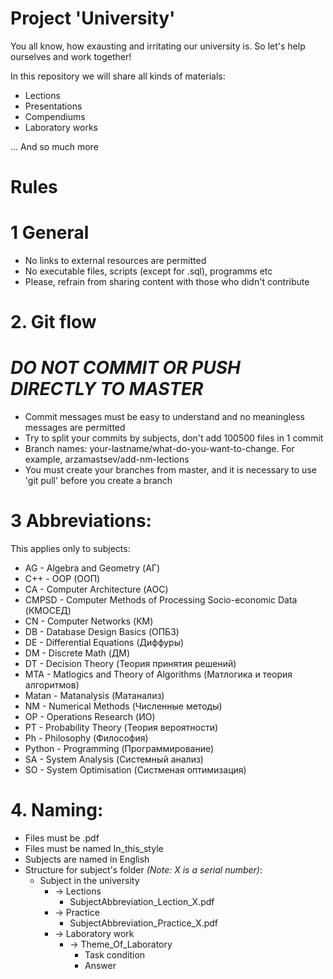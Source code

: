 # Project 'University'

You all know, how exausting and irritating our university is. So let's help ourselves and work together!

In this repository we will share all kinds of materials:
- Lections
- Presentations
- Compendiums
- Laboratory works

... And so much more

# Rules

# 1 General
- No links to external resources are permitted
- No executable files, scripts (except for .sql), programms etc
- Please, refrain from sharing content with those who didn't contribute

# 2. Git flow
# *DO NOT COMMIT OR PUSH DIRECTLY TO MASTER*
- Commit messages must be easy to understand and no meaningless messages are permitted
- Try to split your commits by subjects, don't add 100500 files in 1 commit
- Branch names: your-lastname/what-do-you-want-to-change. For example, arzamastsev/add-nm-lections
- You must create your branches from master, and it is necessary to use 'git pull' before you create a branch

# 3 Abbreviations:
This applies only to subjects:
- AG - Algebra and Geometry (АГ)
- C++ - OOP (ООП)
- CA - Computer Architecture (АОС)
- CMPSD - Computer Methods of Processing Socio-economic Data (КМОСЕД)
- CN - Computer Networks (КМ)
- DB - Database Design Basics (ОПБЗ)
- DE - Differential Equations (Диффуры)
- DM - Discrete Math (ДМ)
- DT - Decision Theory (Теория принятия решений)
- MTA - Matlogics and Theory of Algorithms (Матлогика и теория алгоритмов)
- Matan - Matanalysis (Матанализ)
- NM - Numerical Methods (Численные методы)
- OP - Operations Research (ИО)
- PT - Probability Theory (Теория вероятности)
- Ph - Philosophy (Философия)
- Python - Programming (Программирование)
- SA - System Analysis (Системный анализ)
- SO - System Optimisation (Систменая оптимизация)

# 4. Naming: 
- Files must be .pdf
- Files must be named In_this_style
- Subjects are named in English
- Structure for subject's folder *(Note: X is a serial number)*: 
  - Subject in the university
    - -> Lections
      - SubjectAbbreviation_Lection_X.pdf
    - -> Practice
      - SubjectAbbreviation_Practice_X.pdf
    - -> Laboratory work
      - -> Theme_Of_Laboratory
        - Task condition
        - Answer
